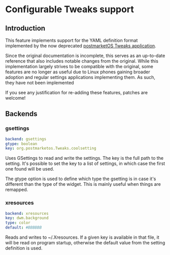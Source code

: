 # Configurable Tweaks support

## Introduction

This feature implements support for the YAML definition format implemented by
the now deprecated [postmarketOS Tweaks application][1].

Since the original documentation is incomplete, this serves as an up-to-date
reference that also includes notable changes from the original. While this
implementation largely strives to be compatible with the original, some features
are no longer as useful due to Linux phones gaining broader adoption and regular
settings applications implementing them. As such, they have not been implemented

If you see any justification for re-adding these features, patches are welcome!

 [1]: https://gitlab.postmarketos.org/postmarketOS/postmarketos-tweaks

## Backends

### gsettings

```yaml
backend: gsettings
gtype: boolean
key: org.postmarketos.Tweaks.coolsetting
```

Uses GSettings to read and write the settings. The key is the full path to the
setting. It's possible to set the key to a list of settings, in which case the
first one found will be used.

The gtype option is used to define which type the gsetting is in case it's
different than the type of the widget. This is mainly useful when things are
remapped.

### xresources

```yaml
backend: xresources
key: dwm.background
type: color
default: #BBBBBB
```

Reads and writes to ~/.Xresources. If a given key is available in that file, it
will be read on program startup, otherwise the default value from the setting
definition is used.
